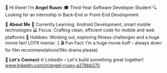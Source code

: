 👋 Hi there! I’m **Angel** **Rusev**
🎓 Third-Year Software Developer Student
🔍 Looking for an internship in Back-End or Front-End Development


🚀 **About** **Me**
🌱 Currently Learning: Android Development, smart mobile technologies
💻 Focus: Crafting clean, efficient code for mobile and web platforms
💪 Hobbies: Working out, exploring fitness challenges and a huge movie fan! LOTR maniac :)
🎬 Fun Fact: I’m a huge movie buff – always down for film recommendations!(No drama please)

💼 **Let's** **Connect**
🌐 LinkedIn – Let's build something great together! 
www.linkedin.com/in/angel-rusev-a278bb270


<!---
Guts1313/Guts1313 is a ✨ special ✨ repository because its `README.md` (this file) appears on your GitHub profile.
You can click the Preview link to take a look at your changes.
--->
